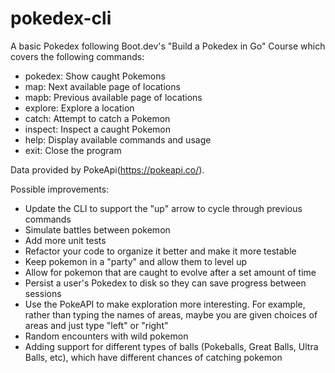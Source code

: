 # pokedex-cli

A basic Pokedex following Boot.dev's "Build a Pokedex in Go" Course which covers the following commands:
  - pokedex: Show caught Pokemons
  - map: Next available page of locations
  - mapb: Previous available page of locations
  - explore: Explore a location
  - catch: Attempt to catch a Pokemon
  - inspect: Inspect a caught Pokemon
  - help: Display available commands and usage
  - exit: Close the program

Data provided by PokeApi(https://pokeapi.co/).

Possible improvements:
  * Update the CLI to support the "up" arrow to cycle through previous commands
  * Simulate battles between pokemon
  * Add more unit tests
  * Refactor your code to organize it better and make it more testable
  * Keep pokemon in a "party" and allow them to level up
  * Allow for pokemon that are caught to evolve after a set amount of time
  * Persist a user's Pokedex to disk so they can save progress between sessions
  * Use the PokeAPI to make exploration more interesting. For example, rather than typing the names of areas, maybe you are given choices of areas and just type "left" or "right"
  * Random encounters with wild pokemon
  * Adding support for different types of balls (Pokeballs, Great Balls, Ultra Balls, etc), which have different chances of catching pokemon
